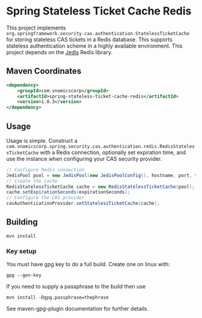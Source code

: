 # Spring Stateless Ticket Cache Redis

This project implements `org.springframework.security.cas.authentication.StatelessTicketCache` for storing stateless CAS tickets in a Redis database. This supports stateless authentication scheme in a highly available environment. This project depends on the [Jedis](https://github.com/xetorthio/jedis) Redis library.

## Maven Coordinates

```xml
<dependency>
    <groupId>com.vnomicscorp</groupId>
    <artifactId>spring-stateless-ticket-cache-redis</artifactId>
    <version>1.0.3</version>
</dependency>
```

## Usage

Usage is simple. Construct a `com.vnomicscorp.spring.security.cas.authentication.redis.RedisStatelessTicketCache` with a Redis connection, optionally set expiration time, and use the instance when configuring your CAS security provider.

```java
// Configure Redis connection
JedisPool pool = new JedisPool(new JedisPoolConfig(), hostname, port, timeout, null, database);
// Create the cache
RedisStatelessTicketCache cache = new RedisStatelessTicketCache(pool);
cache.setExpirationSeconds(expirationSeconds);
// Configure the CAS provider
casAuthenticationProvider.setStatelessTicketCache(cache);
```


## Building

	mvn install

### Key setup
You must have gpg key to do a full build.  Create one on linux with:

	gpg --gen-key
	
If you need to supply a passphrase to the build then use 

	mvn install -Dgpg.passphrase=thephrase
	
See maven-gpg-plugin documentation for further details. 